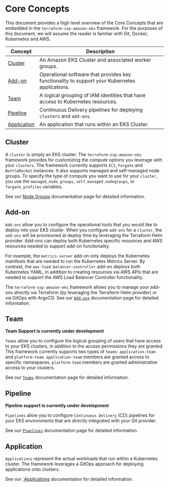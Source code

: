 # Core Concepts

This document provides a high level overview of the Core Concepts that are embedded in the `terraform-ssp-amazon-eks` framework. For the purposes of this document, we will assume the reader is familiar with Git, Docker, Kubernetes and AWS.

| Concept       | Description                                                           |
|---------------|-----------------------------------------------------------------------|
| [Cluster](#cluster) | An Amazon EKS Cluster and associated worker groups. |
| [Add-on](#add-on) | Operational software that provides key functionality to support your Kubernetes applications. |
| [Team](#team) | A logical grouping of IAM identities that have access to Kubernetes resources. |
| [Pipeline](#pipeline) | Continuous Delivery pipelines for deploying `clusters` and `add-ons`. |
| [Application](#application) | An application that runs within an EKS Cluster. |

## Cluster

A `cluster` is simply an EKS cluster. The `terraform-ssp-amazon-eks` framework provides for customizing the compute options you leverage with your `clusters`. The framework currently supports `EC2`, `Fargate` and `BottleRocket` instances. It also supports managed and self-managed node groups. To specify the type of compute you want to use for your `cluster`, you use the `managed_node_groups`, `self_managed_nodegroups`, or `fargate_profiles` variables.

See our [Node Groups](../node-groups) documentation page for detailed information.

## Add-on

`Add-ons` allow you to configure the operational tools that you would like to deploy into your EKS cluster. When you configure `add-ons` for a `cluster`, the `add-ons` will be provisioned at deploy time by leveraging the Terraform Helm provider. Add-ons can deploy both Kubernetes specific resources and AWS resources needed to support add-on functionality.

For example, the `metrics-server` add-on only deploys the Kubernetes manifests that are needed to run the Kubernetes Metrics Server. By contrast, the `aws-load-balancer-controller` add-on deploys both Kubernetes YAML, in addition to creating resources via AWS APIs that are needed to support the AWS Load Balancer Controller functionality.

The `terraform-ssp-amazon-eks` framework allows you to manage your add-ons directly via Terraform (by leveraging the Terraform Helm provider) or via GitOps with ArgoCD. See our [`Add-ons`](../add-ons) documentation page for detailed information.

## Team

**Team Support is currently under development**

`Teams` allow you to configure the logical grouping of users that have access to your EKS clusters, in addition to the access permissions they are granted. This framework currently supports two types of `teams`: `application-team` and `platform-team`. `application-team` members are granted access to specific namespaces. `platform-team` members are granted administrative access to your clusters.

See our [`Teams`](../teams) documentation page for detailed information.

## Pipeline

**Pipeline support is currently under development**

`Pipelines` allow you to configure `Continuous Delivery` (CD) pipelines for your EKS environments that are directly integrated with your Git provider.

See our [`Pipelines`](../pipelines) documentation page for detailed information.

## Application

`Applications` represent the actual workloads that run within a Kubernetes cluster. The framework leverages a GitOps approach for deploying applications onto clusters.

See our [`Applications](../applications) documentation for detailed information.
